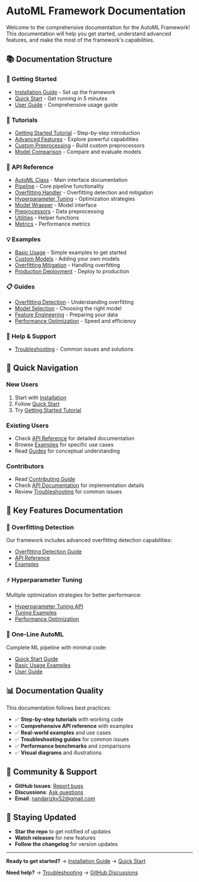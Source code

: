 # AutoML Framework Documentation

Welcome to the comprehensive documentation for the AutoML Framework! This documentation will help you get started, understand advanced features, and make the most of the framework's capabilities.

## 📚 Documentation Structure

### 🚀 **Getting Started**
- [Installation Guide](installation.md) - Set up the framework
- [Quick Start](quickstart.md) - Get running in 5 minutes
- [User Guide](user-guide.md) - Comprehensive usage guide

### 📖 **Tutorials**
- [Getting Started Tutorial](tutorials/getting_started.md) - Step-by-step introduction
- [Advanced Features](tutorials/advanced_features.md) - Explore powerful capabilities
- [Custom Preprocessing](tutorials/custom_preprocessing.md) - Build custom preprocessors
- [Model Comparison](tutorials/model_comparison.md) - Compare and evaluate models

### 🔧 **API Reference**
- [AutoML Class](API/automl.md) - Main interface documentation
- [Pipeline](API/pipeline.md) - Core pipeline functionality
- [Overfitting Handler](API/overfitting.md) - Overfitting detection and mitigation
- [Hyperparameter Tuning](API/hyperparameter_tuning.md) - Optimization strategies
- [Model Wrapper](API/model_wrapper.md) - Model interface
- [Preprocessors](API/preprocessors.md) - Data preprocessing
- [Utilities](API/utils.md) - Helper functions
- [Metrics](API/metrics.md) - Performance metrics

### 💡 **Examples**
- [Basic Usage](examples/basic_usage.md) - Simple examples to get started
- [Custom Models](examples/custom_models.md) - Adding your own models
- [Overfitting Mitigation](examples/overfitting_mitigation.md) - Handling overfitting
- [Production Deployment](examples/production_deployment.md) - Deploy to production

### 📋 **Guides**
- [Overfitting Detection](guides/overfitting_detection.md) - Understanding overfitting
- [Model Selection](guides/model_selection.md) - Choosing the right model
- [Feature Engineering](guides/feature_engineering.md) - Preparing your data
- [Performance Optimization](guides/performance_optimization.md) - Speed and efficiency

### 🔧 **Help & Support**
- [Troubleshooting](troubleshooting.md) - Common issues and solutions

## 🎯 **Quick Navigation**

### **New Users**
1. Start with [Installation](installation.md)
2. Follow [Quick Start](quickstart.md)
3. Try [Getting Started Tutorial](tutorials/getting_started.md)

### **Existing Users**
- Check [API Reference](api/) for detailed documentation
- Browse [Examples](examples/) for specific use cases
- Read [Guides](guides/) for conceptual understanding

### **Contributors**
- Read [Contributing Guide](contributing.md)
- Check [API Documentation](api/) for implementation details
- Review [Troubleshooting](troubleshooting.md) for common issues

## 🌟 **Key Features Documentation**

### **🧠 Overfitting Detection**
Our framework includes advanced overfitting detection capabilities:
- [Overfitting Detection Guide](guides/overfitting_detection.md)
- [API Reference](api/overfitting.md)
- [Examples](examples/overfitting_mitigation.md)

### **⚡ Hyperparameter Tuning**
Multiple optimization strategies for better performance:
- [Hyperparameter Tuning API](api/hyperparameter_tuning.md)
- [Tuning Examples](examples/hyperparameter_tuning.md)
- [Performance Optimization](guides/performance_optimization.md)

### **🎯 One-Line AutoML**
Complete ML pipeline with minimal code:
- [Quick Start Guide](quickstart.md)
- [Basic Usage Examples](examples/basic_usage.md)
- [User Guide](user-guide.md)

## 📊 **Documentation Quality**

This documentation follows best practices:
- ✅ **Step-by-step tutorials** with working code
- ✅ **Comprehensive API reference** with examples
- ✅ **Real-world examples** and use cases
- ✅ **Troubleshooting guides** for common issues
- ✅ **Performance benchmarks** and comparisons
- ✅ **Visual diagrams** and illustrations

## 🤝 **Community & Support**

- **GitHub Issues**: [Report bugs](https://github.com/nandarizkika/automl-framework/issues)
- **Discussions**: [Ask questions](https://github.com/nandarizkika/automl-framework/discussions)
- **Email**: nandarizky52@gmail.com

## 🔄 **Staying Updated**

- **Star the repo** to get notified of updates
- **Watch releases** for new features
- **Follow the changelog** for version updates

---

**Ready to get started?** → [Installation Guide](installation.md) → [Quick Start](quickstart.md)

**Need help?** → [Troubleshooting](troubleshooting.md) → [GitHub Discussions](https://github.com/nandarizkika/automl-framework/discussions)
